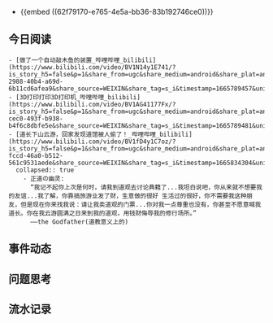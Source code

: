 - {{embed ((62f79170-e765-4e5a-bb36-83b192746ce0))}}
## 今日阅读
	- [做了一个自动敲木鱼的装置_哔哩哔哩_bilibili](https://www.bilibili.com/video/BV1N14y1E741/?is_story_h5=false&p=1&share_from=ugc&share_medium=android&share_plat=android&share_session_id=c2cb7681-2988-40b4-a69d-6b11cd6afea9&share_source=WEIXIN&share_tag=s_i&timestamp=1665789457&unique_k=csPBz0F&vd_source=4421c23f81ee6b9210f231531377efdb)
	- [3D打印打印3D打印机_哔哩哔哩_bilibili](https://www.bilibili.com/video/BV1AG41177Fx/?is_story_h5=false&p=1&share_from=ugc&share_medium=android&share_plat=android&share_session_id=b78ab41a-cec0-493f-b938-b4f6c8dbfe5e&share_source=WEIXIN&share_tag=s_i&timestamp=1665789481&unique_k=rOX5mpB&vd_source=4421c23f81ee6b9210f231531377efdb)
	- [道长下山云游，回家发现道馆被人偷了！_哔哩哔哩_bilibili](https://www.bilibili.com/video/BV1fD4y1C7oz/?is_story_h5=false&p=1&share_from=ugc&share_medium=android&share_plat=android&share_session_id=eb9dd3ce-fccd-46a0-b512-561c9531aede&share_source=WEIXIN&share_tag=s_i&timestamp=1665834304&unique_k=4MPjOJe&vd_source=4421c23f81ee6b9210f231531377efdb)
	  collapsed:: true
		- 正道の幽灵:
		  “我记不起你上次是何时，请我到道观去讨论典籍了...我坦白说吧，你从来就不想要我的友谊...我了解，你靠搞旅游业发了财，生意做的很好 生活过的很好，你不需要我这种朋友，但是现在你来找我说：请让我卖道观的门票...你对我一点尊重也没有，你甚至不愿意喊我道长。你在我云游圆满之日来到我的道观，用钱财侮辱我的修行场所。”
		  ——the Godfather(道教意义上的)
## 事件动态
## 问题思考
## 流水记录